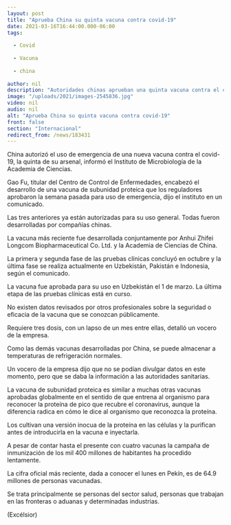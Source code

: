 ```yaml
---
layout: post
title: "Aprueba China su quinta vacuna contra covid-19"
date: 2021-03-16T16:44:00.000-06:00
tags:
  
  - Covid
  
  - Vacuna
  
  - china
  
author: nil
description: "Autoridades chinas aprueban una quinta vacuna contra el covid-19 desarrollada conjuntamente por Anhui Zhifei Longcom Biopharmaceutical Co. Ltd. y la Academia de Ciencias de China"
image: "/uploads/2021/images-2545836.jpg"
video: nil
audio: nil
alt: "Aprueba China su quinta vacuna contra covid-19"
front: false
section: "Internacional"
redirect_from: /news/183431
---
```


China autorizó el uso de emergencia de una nueva vacuna contra el covid-19, la quinta de su arsenal, informó el Instituto de Microbiología de la Academia de Ciencias.

Gao Fu, titular del Centro de Control de Enfermedades, encabezó el desarrollo de una vacuna de subunidad proteica que los reguladores aprobaron la semana pasada para uso de emergencia, dijo el instituto en un comunicado.

Las tres anteriores ya están autorizadas para su uso general. Todas fueron desarrolladas por compañías chinas.

La vacuna más reciente fue desarrollada conjuntamente por Anhui Zhifei Longcom Biopharmaceutical Co. Ltd. y la Academia de Ciencias de China.

La primera y segunda fase de las pruebas clínicas concluyó en octubre y la última fase se realiza actualmente en Uzbekistán, Pakistán e Indonesia, según el comunicado.

La vacuna fue aprobada para su uso en Uzbekistán el 1 de marzo. La última etapa de las pruebas clínicas está en curso.

No existen datos revisados por otros profesionales sobre la seguridad o eficacia de la vacuna que se conozcan públicamente.

Requiere tres dosis, con un lapso de un mes entre ellas, detalló un vocero de la empresa.

Como las demás vacunas desarrolladas por China, se puede almacenar a temperaturas de refrigeración normales.

Un vocero de la empresa dijo que no se podían divulgar datos en este momento, pero que se daba la información a las autoridades sanitarias.

La vacuna de subunidad proteica es similar a muchas otras vacunas aprobadas globalmente en el sentido de que entrena al organismo para reconocer la proteína de pico que recubre el coronavirus, aunque la diferencia radica en cómo le dice al organismo que reconozca la proteína.

Los cultivan una versión inocua de la proteína en las células y la purifican antes de introducirla en la vacuna e inyectarla.

A pesar de contar hasta el presente con cuatro vacunas la campaña de inmunización de los mil 400 millones de habitantes ha procedido lentamente.

La cifra oficial más reciente, dada a conocer el lunes en Pekín, es de 64.9 millones de personas vacunadas.

Se trata principalmente se personas del sector salud, personas que trabajan en las fronteras o aduanas y determinadas industrias.

(Excélsior)